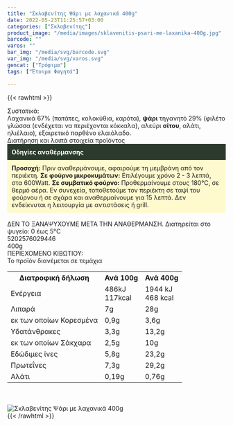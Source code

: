 ```yaml
---
title: "Σκλαβενίτης Ψάρι με λαχανικά 400g"
date: 2022-05-23T11:25:57+03:00
categories: ["Σκλαβενίτης"]
product_image: "/media/images/sklavenitis-psari-me-laxanika-400g.jpg"
barcode: ""
varos: ""
bar_img: "/media/svg/barcode.svg"
var_img: "/media/svg/varos.svg"
gencat: ["Τρόφιμα"]
tags: ["Έτοιμα Φαγητά"]

---
```

{{< rawhtml >}}

<div class="sload595"><div class="product"><div id="sistatika">Συστατικά:</div><div class="alltext">Λαχανικά 67% (πατάτες, κολοκύθια, καρότα), <b>ψάρι</b> τηγανητό 29% (φιλέτο γλώσσα (ενδέχεται να περιέχονται κόκκαλα), αλεύρι <b>σίτου</b>, αλάτι, ηλιέλαιο), εξαιρετικό παρθένο ελαιόλαδο.</div><div id="loipa">Διατήρηση και λοιπά στοιχεία προϊόντος</div><div class="alltext"><div style="background:#2b3a2d;padding:10px;color:#fff"><b>Οδηγίες αναθέρμανσης</b></div><div style="background:#ffface;padding:10px;"><b>Προσοχή:</b> Πριν αναθερμάνουμε, αφαιρούμε τη μεμβράνη από τον περιέκτη. <b>Σε φούρνο μικροκυμάτων:</b> Επιλέγουμε χρόνο 2 - 3 λεπτά, στα 600Watt. <b>Σε συμβατικό φούρνο:</b> Προθερμαίνουμε στους 180°C, σε θερμό αέρα. Εν συνεχεία, τοποθετούμε τον περιέκτη σε ταψί του φούρνου ή σε σχάρα και αναθερμαίνουμε για 15 λεπτά. Δεν ενδείκνυται η λειτουργία με αντιστάσεις ή grill.</div><br>ΔΕΝ ΤΟ ΞΑΝΑΨΥΧΟΥΜΕ ΜΕΤΑ ΤΗΝ ΑΝΑΘΕΡΜΑΝΣΗ. Διατηρείται στο ψυγείο: 0 έως 5°C</div><div id="barcode"><div id="barimage1"></div><span id="bartext">5202576029446</span></div><div id="varos"><div id="varosimage1"></div><span id="varostext">400g</span></div><div id="kivotio">ΠΕΡΙΕΧΟΜΕΝΟ ΚΙΒΩΤΙΟΥ:<br>Το προϊόν διανέμεται σε τεμάχια</div><div class="tabout"><table id="diatable"><tbody><tr><th>Διατροφική δήλωση</th><th>Ανά 100g</th><th>Ανά 400g</th></tr><tr><td class="texr2">Ενέργεια</td><td class="texr">486kJ<br>117kcal</td><td class="texr">1944 kJ<br>468 kcal</td></tr><tr><td class="texr2">Λιπαρά</td><td class="texr">7g</td><td class="texr">28g</td></tr><tr><td class="gray">εκ των οποίων Κορεσµένα</td><td class="gray2">0,9g</td><td class="gray2">3,6g</td></tr><tr><td class="texr2">Yδατάνθρακες</td><td class="texr">3,3g</td><td class="texr">13,2g</td></tr><tr><td class="gray">εκ των οποίων Σάκχαρα</td><td class="gray2">2,5g</td><td class="gray2">10g</td></tr><tr><td class="texr2">Eδώδιμες ίνες</td><td class="texr">5,8g</td><td class="texr">23,2g</td></tr><tr><td class="texr2">Πρωτεΐνες</td><td class="texr">7,3g</td><td class="texr">29,2g</td></tr><tr><td class="texr2">Αλάτι</td><td class="texr">0,19g</td><td class="texr">0,76g</td></tr></tbody></table></div><br><br><div class="pimg"><img alt="Σκλαβενίτης Ψάρι με λαχανικά 400g" title="Σκλαβενίτης Ψάρι με λαχανικά 400g" src="/media/images/sklavenitis-psari-me-laxanika-400g.jpg"></div></div></div>
{{< /rawhtml >}}


